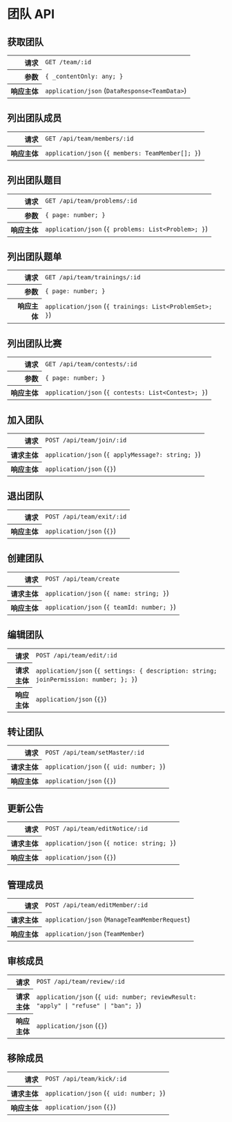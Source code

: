 # 团队 API

## 获取团队

<table>
  <tr>
    <th align="right">请求</th>
    <td><code>GET /team/:id</code></td>
  </tr>
  <tr>
    <th align="right">参数</th>
    <td><code>{ _contentOnly: any; }</code></td>
  </tr>
  <tr>
    <th align="right">响应主体</th>
    <td><code>application/json</code> (<code>DataResponse&lt;TeamData&gt;</code>)</td>
  </tr>
</table>

## 列出团队成员

<table>
  <tr>
    <th align="right">请求</th>
    <td><code>GET /api/team/members/:id</code></td>
  </tr>
  <tr>
    <th align="right">响应主体</th>
    <td><code>application/json</code> (<code>{ members: TeamMember[]; }</code>)</td>
  </tr>
</table>

## 列出团队题目

<table>
  <tr>
    <th align="right">请求</th>
    <td><code>GET /api/team/problems/:id</code></td>
  </tr>
  <tr>
    <th align="right">参数</th>
    <td><code>{ page: number; }</code></td>
  </tr>
  <tr>
    <th align="right">响应主体</th>
    <td><code>application/json</code> (<code>{ problems: List&lt;Problem&gt;; }</code>)</td>
  </tr>
</table>

## 列出团队题单

<table>
  <tr>
    <th align="right">请求</th>
    <td><code>GET /api/team/trainings/:id</code></td>
  </tr>
  <tr>
    <th align="right">参数</th>
    <td><code>{ page: number; }</code></td>
  </tr>
  <tr>
    <th align="right">响应主体</th>
    <td><code>application/json</code> (<code>{ trainings: List&lt;ProblemSet&gt;; }</code>)</td>
  </tr>
</table>

## 列出团队比赛

<table>
  <tr>
    <th align="right">请求</th>
    <td><code>GET /api/team/contests/:id</code></td>
  </tr>
  <tr>
    <th align="right">参数</th>
    <td><code>{ page: number; }</code></td>
  </tr>
  <tr>
    <th align="right">响应主体</th>
    <td><code>application/json</code> (<code>{ contests: List&lt;Contest&gt;; }</code>)</td>
  </tr>
</table>

## 加入团队

<table>
  <tr>
    <th align="right">请求</th>
    <td><code>POST /api/team/join/:id</code></td>
  </tr>
  <tr>
    <th align="right">请求主体</th>
    <td><code>application/json</code> (<code>{ applyMessage?: string; }</code>)</td>
  </tr>
  <tr>
    <th align="right">响应主体</th>
    <td><code>application/json</code> (<code>{}</code>)</td>
  </tr>
</table>

## 退出团队

<table>
  <tr>
    <th align="right">请求</th>
    <td><code>POST /api/team/exit/:id</code></td>
  </tr>
  <tr>
    <th align="right">响应主体</th>
    <td><code>application/json</code> (<code>{}</code>)</td>
  </tr>
</table>

## 创建团队

<table>
  <tr>
    <th align="right">请求</th>
    <td><code>POST /api/team/create</code></td>
  </tr>
  <tr>
    <th align="right">请求主体</th>
    <td><code>application/json</code> (<code>{ name: string; }</code>)</td>
  </tr>
  <tr>
    <th align="right">响应主体</th>
    <td><code>application/json</code> (<code>{ teamId: number; }</code>)</td>
  </tr>
</table>

## 编辑团队

<table>
  <tr>
    <th align="right">请求</th>
    <td><code>POST /api/team/edit/:id</code></td>
  </tr>
  <tr>
    <th align="right">请求主体</th>
    <td><code>application/json</code> (<code>{ settings: { description: string; joinPermission: number; }; }</code>)</td>
  </tr>
  <tr>
    <th align="right">响应主体</th>
    <td><code>application/json</code> (<code>{}</code>)</td>
  </tr>
</table>

## 转让团队

<table>
  <tr>
    <th align="right">请求</th>
    <td><code>POST /api/team/setMaster/:id</code></td>
  </tr>
  <tr>
    <th align="right">请求主体</th>
    <td><code>application/json</code> (<code>{ uid: number; }</code>)</td>
  </tr>
  <tr>
    <th align="right">响应主体</th>
    <td><code>application/json</code> (<code>{}</code>)</td>
  </tr>
</table>

## 更新公告

<table>
  <tr>
    <th align="right">请求</th>
    <td><code>POST /api/team/editNotice/:id</code></td>
  </tr>
  <tr>
    <th align="right">请求主体</th>
    <td><code>application/json</code> (<code>{ notice: string; }</code>)</td>
  </tr>
  <tr>
    <th align="right">响应主体</th>
    <td><code>application/json</code> (<code>{}</code>)</td>
  </tr>
</table>

## 管理成员

<table>
  <tr>
    <th align="right">请求</th>
    <td><code>POST /api/team/editMember/:id</code></td>
  </tr>
  <tr>
    <th align="right">请求主体</th>
    <td><code>application/json</code> (<code>ManageTeamMemberRequest</code>)</td>
  </tr>
  <tr>
    <th align="right">响应主体</th>
    <td><code>application/json</code> (<code>TeamMember</code>)</td>
  </tr>
</table>

## 审核成员

<table>
  <tr>
    <th align="right">请求</th>
    <td><code>POST /api/team/review/:id</code></td>
  </tr>
  <tr>
    <th align="right">请求主体</th>
    <td><code>application/json</code> (<code>{ uid: number; reviewResult: "apply" | "refuse" | "ban"; }</code>)</td>
  </tr>
  <tr>
    <th align="right">响应主体</th>
    <td><code>application/json</code> (<code>{}</code>)</td>
  </tr>
</table>

## 移除成员

<table>
  <tr>
    <th align="right">请求</th>
    <td><code>POST /api/team/kick/:id</code></td>
  </tr>
  <tr>
    <th align="right">请求主体</th>
    <td><code>application/json</code> (<code>{ uid: number; }</code>)</td>
  </tr>
  <tr>
    <th align="right">响应主体</th>
    <td><code>application/json</code> (<code>{}</code>)</td>
  </tr>
</table>
